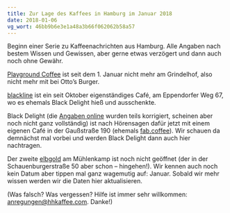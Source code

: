 ```yaml
---
title: Zur Lage des Kaffees in Hamburg im Januar 2018
date: 2018-01-06
vg_wort: 46bb9b6e3e1a48a3b66f062062b58a57
---
```


Beginn einer Serie zu Kaffeenachrichten aus Hamburg. Alle Angaben nach bestem Wissen und Gewissen, aber gerne etwas verzögert und dann auch noch ohne Gewähr.

[Playground Coffee](/cafes/playground-coffee/) ist seit dem 1. Januar nicht mehr am Grindelhof, also nicht mehr mit bei Otto’s Burger.

[blackline](/cafes/blackline/) ist ein seit Oktober eigenständiges Café, am Eppendorfer Weg 67, wo es ehemals Black Delight hieß und ausschenkte.

Black Delight (die [Angaben online](https://www.blackdelight.de/) wurden teils korrigiert, scheinen aber noch nicht ganz vollständig) ist nach Hörensagen dafür jetzt mit einem eigenen Café in der Gaußstraße 190 (ehemals [fab.coffee](https://www.fabcoffee.de/)). Wir schauen da demnächst mal vorbei und werden Black Delight dann auch hier nachtragen.

Der zweite [elbgold](/cafes/elbgold/) am Mühlenkamp ist noch nicht geöffnet (der in der Schauenburgerstraße 50 aber schon – hingehen!). Wir kennen auch noch kein Datum aber tippen mal ganz wagemutig auf: Januar. Sobald wir mehr wissen werden wir die Daten hier aktualisieren.

(Was falsch? Was vergessen? Hilfe ist immer sehr willkommen: [anregungen@hhkaffee.com](mailto:anregungen@hhkaffee.com). Danke!)